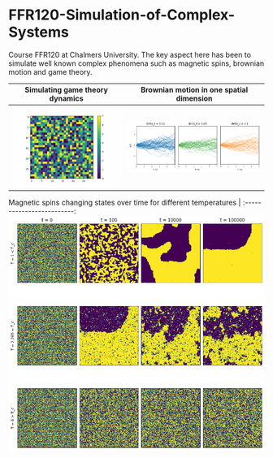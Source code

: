 # FFR120-Simulation-of-Complex-Systems
Course FFR120 at Chalmers University. The key aspect here has been to simulate well known complex phenomena such as magnetic spins, brownian motion and game theory.

Simulating game theory dynamics | Brownian motion in one spatial dimension |
:-------------------------:|:-------------------------:
![](https://github.com/erik-norlin/FFR120-Simulation-of-Complex-Systems/blob/main/Homeworks/scs_hw4/gifs/exercise_13.5_R0.48_S1.5.gif?raw=true) | ![](https://github.com/erik-norlin/FFR120-Simulation-of-Complex-Systems/blob/main/Homeworks/scs_hw2/plots/exercise_52a.png?raw=true)

Magnetic spins changing states over time for different temperatures |
:-------------------------:
![](https://github.com/erik-norlin/FFR120-Simulation-of-Complex-Systems/blob/main/Homeworks/scs_hw1/plots/22ab.png?raw=true)

